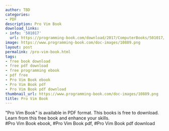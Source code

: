 ```yaml
---
author: TBD
categories:
- PDF
description: Pro Vim Book
download_links:
- info: '501017'
  url: https://programming-book.com/download/2017/ComputerBooks/501017/Pro Vim.pdf
image: https://www.programming-book.com/doc-images/10889.png
layout: post
permalink: /pro-vim-book.html
tags:
- free book download
- free pdf download
- free programming ebook
- pdf free
- Pro Vim Book ebook
- Pro Vim Book pdf
- Pro Vim Book pdf download
thumbnail_url: https://www.programming-book.com/doc-images/10889.png
title: Pro Vim Book
---
```


 
<div class="item-desc text-justify">
  "Pro Vim Book" is available in PDF format. This books is free to download. Learn from this free book and enhance your skills.
  <br>
  #Pro Vim Book ebook, #Pro Vim Book pdf, #Pro Vim Book pdf download
</div>